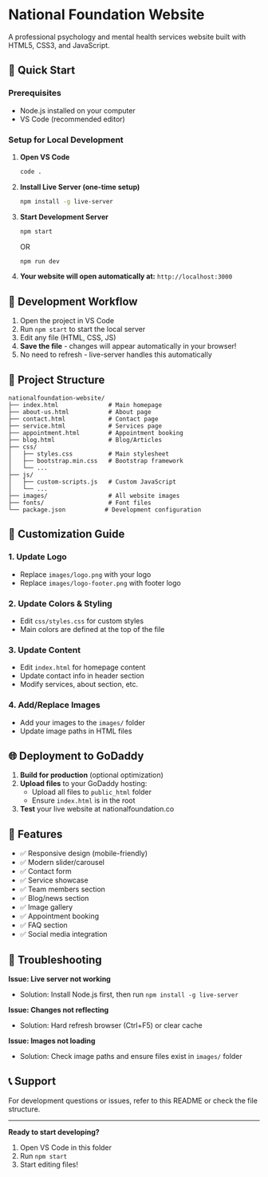 # National Foundation Website

A professional psychology and mental health services website built with HTML5, CSS3, and JavaScript.

## 🚀 Quick Start

### Prerequisites
- Node.js installed on your computer
- VS Code (recommended editor)

### Setup for Local Development

1. **Open VS Code**
   ```bash
   code .
   ```

2. **Install Live Server (one-time setup)**
   ```bash
   npm install -g live-server
   ```

3. **Start Development Server**
   ```bash
   npm start
   ```
   OR
   ```bash
   npm run dev
   ```

4. **Your website will open automatically at:** `http://localhost:3000`

## 📝 Development Workflow

1. Open the project in VS Code
2. Run `npm start` to start the local server
3. Edit any file (HTML, CSS, JS)
4. **Save the file** - changes will appear automatically in your browser!
5. No need to refresh - live-server handles this automatically

## 📁 Project Structure

```
nationalfoundation-website/
├── index.html              # Main homepage
├── about-us.html           # About page
├── contact.html            # Contact page
├── service.html            # Services page
├── appointment.html        # Appointment booking
├── blog.html               # Blog/Articles
├── css/
│   ├── styles.css          # Main stylesheet
│   ├── bootstrap.min.css   # Bootstrap framework
│   └── ...
├── js/
│   ├── custom-scripts.js   # Custom JavaScript
│   └── ...
├── images/                 # All website images
├── fonts/                  # Font files
└── package.json           # Development configuration
```

## 🎨 Customization Guide

### 1. Update Logo
- Replace `images/logo.png` with your logo
- Replace `images/logo-footer.png` with footer logo

### 2. Update Colors & Styling
- Edit `css/styles.css` for custom styles
- Main colors are defined at the top of the file

### 3. Update Content
- Edit `index.html` for homepage content
- Update contact info in header section
- Modify services, about section, etc.

### 4. Add/Replace Images
- Add your images to the `images/` folder
- Update image paths in HTML files

## 🌐 Deployment to GoDaddy

1. **Build for production** (optional optimization)
2. **Upload files** to your GoDaddy hosting:
   - Upload all files to `public_html` folder
   - Ensure `index.html` is in the root
3. **Test** your live website at nationalfoundation.co

## 📱 Features

- ✅ Responsive design (mobile-friendly)
- ✅ Modern slider/carousel
- ✅ Contact form
- ✅ Service showcase
- ✅ Team members section
- ✅ Blog/news section
- ✅ Image gallery
- ✅ Appointment booking
- ✅ FAQ section
- ✅ Social media integration

## 🔧 Troubleshooting

**Issue: Live server not working**
- Solution: Install Node.js first, then run `npm install -g live-server`

**Issue: Changes not reflecting**
- Solution: Hard refresh browser (Ctrl+F5) or clear cache

**Issue: Images not loading**
- Solution: Check image paths and ensure files exist in `images/` folder

## 📞 Support

For development questions or issues, refer to this README or check the file structure.

---

**Ready to start developing?** 
1. Open VS Code in this folder
2. Run `npm start`
3. Start editing files!
